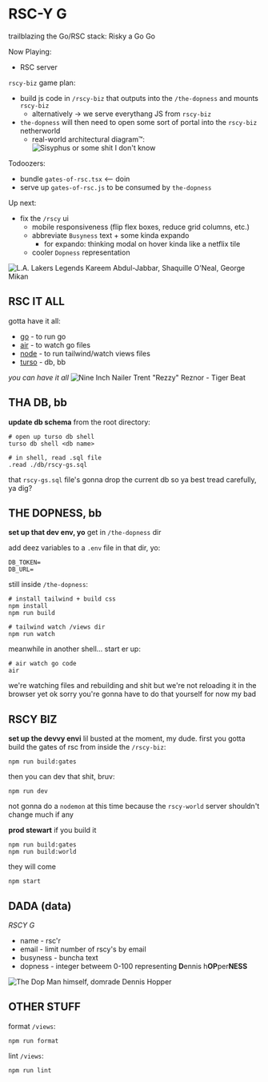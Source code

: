 # RSC-Y G

trailblazing the Go/RSC stack: Risky a Go Go

Now Playing:
- RSC server

`rscy-biz` game plan:
  - build js code in `/rscy-biz` that outputs into the `/the-dopness` and mounts `rscy-biz`
    - alternatively -> we serve everythang JS from `rscy-biz`
  - `the-dopness` will then need to open some sort of portal into the `rscy-biz` netherworld
    - real-world architectural diagram&#8482;:
    ![Sisyphus or some shit I don't know](/the-dopness/static/pics/Journeys-to-the-Underworld.jpg)

Todoozers:
- bundle `gates-of-rsc.tsx` <-- doin
- serve up `gates-of-rsc.js` to be consumed by `the-dopness`

Up next:
- fix the `/rscy` ui
  - mobile responsiveness (flip flex boxes, reduce grid columns, etc.)
  - abbreviate `Busyness` text + some kinda expando
    - for expando: thinking modal on hover kinda like a netflix tile
  - cooler `Dopness` representation

![L.A. Lakers Legends Kareem Abdul-Jabbar, Shaquille O'Neal, George Mikan](/the-dopness/static/pics/lakeys.jpg)

## RSC IT ALL
gotta have it all:
- [go](https://go.dev/doc/install) - to run go
- [air](https://github.com/cosmtrek/air#installation) - to watch go files
- [node](https://nodejs.org/en/download) - to run tailwind/watch views files
- [turso](https://docs.turso.tech/cli/installation) - db, bb

_you can have it all_
![Nine Inch Nailer Trent "Rezzy" Reznor - Tiger Beat](/the-dopness/static/pics/9-incher.jpg)


## THA DB, bb
**update db schema**
from the root directory:
```
# open up turso db shell
turso db shell <db name>

# in shell, read .sql file
.read ./db/rscy-gs.sql
```

that `rscy-gs.sql` file's gonna drop the current db so ya best tread carefully, ya dig?

## THE DOPNESS, bb
**set up that dev env, yo**
get in `/the-dopness` dir

add deez variables to a `.env` file in that dir, yo:
```
DB_TOKEN=
DB_URL=
```

still inside `/the-dopness`:
```
# install tailwind + build css
npm install
npm run build

# tailwind watch /views dir
npm run watch
```

meanwhile in another shell...
start er up:
```
# air watch go code
air
```

we're watching files and rebuilding and shit but we're not reloading it in the browser yet ok sorry you're gonna have to do that yourself for now my bad

## RSCY BIZ
**set up the devvy envi**
lil busted at the moment, my dude. first you gotta build the gates of rsc from inside the `/rscy-biz`:
```
npm run build:gates
```

then you can dev that shit, bruv:
```
npm run dev
```

not gonna do a `nodemon` at this time because the `rscy-world` server shouldn't change much if any

**prod stewart**
if you build it
```
npm run build:gates
npm run build:world
```
they will come
```
npm start
```

## DADA (data)

*RSCY G*
- name - rsc'r
- email - limit number of rscy's by email
- busyness - buncha text
- dopness - integer betweem 0-100 representing **D**ennis h**OP**per**NESS**

![The Dop Man himself, domrade Dennis Hopper](/the-dopness/static/pics/dopper.jpg)

## OTHER STUFF

format `/views`:
```
npm run format
```

lint `/views`:
```
npm run lint
```
